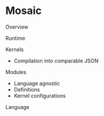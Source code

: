 # Mosaic

Overview

Runtime

Kernels
 - Compilation into comparable JSON

Modules
  - Language agnostic
  - Definitions
  - Kernel configurations

Language

